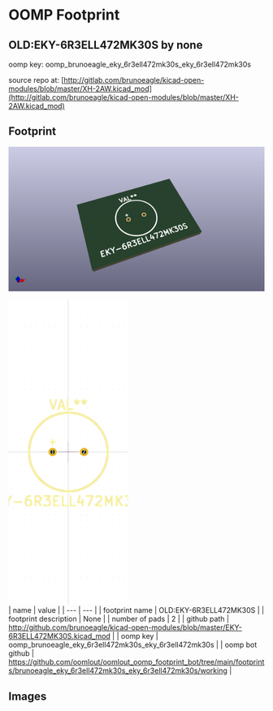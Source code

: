 # OOMP Footprint  
## OLD:EKY-6R3ELL472MK30S  by none  
  
oomp key: oomp_brunoeagle_eky_6r3ell472mk30s_eky_6r3ell472mk30s  
  
source repo at: [http://gitlab.com/brunoeagle/kicad-open-modules/blob/master/XH-2AW.kicad_mod](http://gitlab.com/brunoeagle/kicad-open-modules/blob/master/XH-2AW.kicad_mod)  
## Footprint  
  
[![working_kicad_pcb_3d.png](working_kicad_pcb_3d_600.png)](working_kicad_pcb_3d.png)  
  
[![working.png](working_600.png)](working.png)  
| name | value | 
| --- | --- | 
| footprint name | OLD:EKY-6R3ELL472MK30S | 
| footprint description | None | 
| number of pads | 2 | 
| github path | http://github.com/brunoeagle/kicad-open-modules/blob/master/EKY-6R3ELL472MK30S.kicad_mod | 
| oomp key | oomp_brunoeagle_eky_6r3ell472mk30s_eky_6r3ell472mk30s | 
| oomp bot github | https://github.com/oomlout/oomlout_oomp_footprint_bot/tree/main/footprints/brunoeagle_eky_6r3ell472mk30s_eky_6r3ell472mk30s/working | 
## Images  
